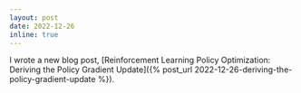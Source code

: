 ```yaml
---
layout: post
date: 2022-12-26
inline: true
---
```


I wrote a new blog post, [Reinforcement Learning Policy Optimization: Deriving the Policy Gradient Update]({% post_url
2022-12-26-deriving-the-policy-gradient-update %}).